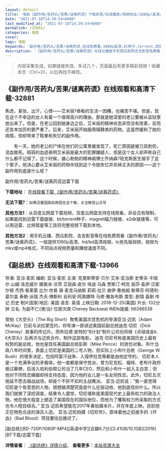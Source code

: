 ```yaml
---
layout: default
title: '电影《副作用/苦药丸/苦果/谜离药谎》下载资源/在线播放/视频地址/1080p/高清/蓝光'
date: "2021-07-10T14:39:54+0800"
last_modified_at: "2021-07-10T14:39:54+0800"
permalink: /32881/
categories: 电影
cover:
tags: 电影
keywords: '副作用/苦药丸/苦果/谜离药谎,在线免费看,1080p高清,bt种子,torrent,百度云盘,magnet,磁力链,迅雷下载资源'
description: '《副作用/苦药丸/苦果/谜离药谎》在线云播放手机西瓜影院吉吉影音免费看，1080p高清bd/hd未删减完整版和tc抢先枪版，mkv/mp4格式，附带bt/torrent种子、magnet/磁力链、百度云盘、网盘资源迅雷下载链接'
---
```


>内容采集生成，如果链接失效，多试几个，页面最后有更多精彩视频！收藏本页（Ctrl+D)，以后再找不麻烦。


## 《副作用/苦药丸/苦果/谜离药谎》在线观看和高清下载-32881

焦虑，紧张，出汗，心悸&mdash;—艾米丽?泰勒的生活一团糟，也痛苦不堪。但是，现在这个不幸运的女人有着一个值得高兴的理由，那就是她深爱的老公要被从监狱里放出来了。但是，在老公回到她身边之后，艾米丽的精神状态非但没有改善，反而还变本加厉的更严重了。后来，艾米丽开始服用镇静类的药物，这虽然缓和了她的病情，但却带来了眩晕和失忆的副作用。</p>　　有一天，她的老公的尸体在他们的公寓里被发现了，死亡原因是被刀具刺伤，流血致死。斑斑的血迹表明艾米丽是最大的犯罪嫌疑人，但是这个女人却声称自己什么都不记得了。这个时候，雄心勃勃的精神病博士乔纳森?班克斯医生接手了这个案子，他决心要从艾米丽的药物中找到这个令她失忆并杀掉丈夫的原因——这个副作用到底是什么呢？</p>


副作用/苦药丸/苦果/谜离药谎迅雷下载

**下载地址**： [在线观看下载 《副作用/苦药丸/苦果/谜离药谎》](https://www.993dy.com//vod-detail-id-15889.html) 


**无法下载?**：`如果迅雷因版权原因无法下载，关注微信公众号 `

**其他方法1**：从百度云网盘下载视频，百度云网盘支持在线观看，非会员有限制，如果能找到迅雷下载链接、bt/torrent种子、magnet磁力链接、e2dk链接等，可以用迅雷、比特彗星等工具将完整视频下载到本地。

**其他方法2**：用手机云播、西瓜影院、吉吉影音等在线免费观看《副作用/苦药丸/苦果/谜离药谎》，一般提供1080p高清、hd/bd高清视频、tc抢先版视频，视频为mkv或mp4格式，不同站点视频质量和播放速度不同。


## 《副总统》在线观看和高清下载-13966

导演: 亚当·麦凯 编剧: 亚当·麦凯 主演: 克里斯蒂安·贝尔 艾米·亚当斯 史蒂夫·卡瑞尔 山姆·洛克威尔 娜奥米·沃茨 艾丽森·皮尔 埃迪·马森 贾斯汀·柯克 丽莎·盖伊·汉密尔顿 杰西·普莱蒙 比尔·坎普 唐·麦克马纳斯 莉莉·拉贝 谢伊·惠格姆 斯蒂芬·阿德利·葛尔盖 泰勒·派瑞 杰夫·博斯利 吉利安·阿美娜特 马修·雅各布斯 类型: 剧情 喜剧 传记 历史 制片国家/地区: 美国 语言: 英语 上映日期: 2018-12-25(美国) 片长: 132分钟 又名: 为副不仁(港/台) 位居次席 Cheney Backseat IMDb链接: tt6266538

曾拍《大空头》（The Big Short）聚焦美国次贷危机的导演亚当·迈凯（Adam McKay）日前与派拉蒙签约，将导演一部讲述美国前副总统迪克·切尼（Dick Cheney）故事的传记片。而布拉德·皮特的“B计划”制片公司也将继《点球成金》、《大空头》后再次与迈凯合作，制作这部电影。 迪克·切尼号称是美国历史上最有权势的副总统，他也是现任美国副总统彭斯（Mike Pence）的效仿对象。布什当政八年时间里，表面上切尼是美国的二号人物，但实际上小布什总统（George W. Bush）的很多决定，包括阿富汗战争、入侵伊拉克等都是由他定夺的。 切尼本人是一个充满争议的矛盾体。他一直都是保守党派，曾为尼克松、福特、老布什政府做过幕僚，后进入哈利伯顿公司当了几年CEO，然后和小布什一起入主白宫；但他对于同性恋婚姻却持支持态度，因为他的女儿是一名女同性恋。此外，切尼五次拖延不愿去越战战场，却是个不折不扣的主战鹰派。 亚当·迈凯说：“我一直觉得切尼是个有意思的人物，很想搞清楚究竟是什么在驱动他、他到底信仰什么。所以我们就做了深挖调查，结果令人震惊，切尼堪称是美国现代史上最有权力的政治人物，他在很大程度上塑造了美国现在的国际地位，而他为了攫取权力所采取的方式也令人瞠目结舌。” 亚当·迈凯希望能在2017年春拍摄本片，并在年底上映。目前他正在物色合适的演员人选。 亚当·迈凯拍摄《切尼传》，意味着他之前接手的《坏血》（Bad Blood）项目要往后推迟了。


[副总统][BD-720P/1080P-MP4][英语中字][豆瓣6.7分][3.41GB/10.1GB][2018][BT下载/迅雷下载]

**详情查看**： [《副总统》详情介绍](/movie/13966/)， **查看更多**：[本站资源大全](/movie/t/all/)

